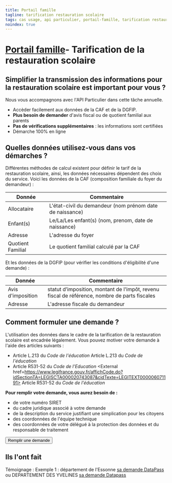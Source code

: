 ```yaml
---
title: Portail famille
tagline: tarification restauration scolaire
tags: cas usage, api particulier, portail-famille, tarification restauration scolaire
noindex: true
---
```


#  [Portail famille](https://pad.incubateur.net/o6VvkPDdRX-BK37BgGVfNg?edit)- Tarification de la restauration scolaire

## Simplifier la transmission des informations pour la restauration scolaire est important pour vous ?

Nous vous accompagnons avec l'API Particulier dans cette tâche annuelle. 
- Accèder facilement aux données de la CAF et de la DGFIP. 
- **Plus besoin de demander** d'avis fiscal ou de quotient familial aux parents
- **Pas de vérifications supplémentaires** : les informations sont certifiées
- Démarche 100% en ligne

## Quelles données utilisez-vous dans vos démarches ?

Différentes méthodes de calcul existent pour définir le tarif de la restauration scolaire, ainsi, les données nécessaires dépendent des choix du service. 
Voici les données de la CAF (composition familiale du foyer du demandeur) : 

| Donnée            | Commentaire                                              |
| ----------------- | -------------------------------------------------------- |
| Allocataire       | L'état-civil du demandeur (nom prénom date de naissance) |
| Enfant(s)         | Le/La/Les enfant(s) (nom, prenom, date de naissance)     |
| Adresse           | L'adresse du foyer                                       |
| Quotient Familial | Le quotient familial calculé par la CAF                  |

Et les données de la DGFIP (pour vérifier les conditions d'éligibilité d'une demande) :

| Donnée            | Commentaire                                                                                  |
| ----------------- | -------------------------------------------------------------------------------------------- |
| Avis d'imposition | statut d’imposition, montant de l'impôt, revenu fiscal de référence, nombre de parts fiscales |
| Adresse           | L'adresse fiscale du demandeur                                                                |

## Comment formuler une demande ?

L'utilisation des données dans le cadre de la tarification de la restauration scolaire est encadrée légalement. Vous pouvez motiver votre demande à l'aide des articles suivants :

* Article L.213 du *Code de l'éducation* <External href="https://www.legifrance.gouv.fr/affichCode.do;jsessionid=BADF41D6CFF34AAC5E88C9B3ADF9280C.tplgfr29s_1?idSectionTA=LEGISCTA000006182383&cidTexte=LEGITEXT000006071191&dateTexte=20190528">Article L.213</External> du *Code de l'éducation* 
* Article R531-52 du *Code de l'Education* <External href=https://www.legifrance.gouv.fr/affichCode.do?idSectionTA=LEGISCTA000020743087&cidTexte=LEGITEXT000006071191> Article R531-52 </External> du *Code de l'éducation* 

**Pour remplir votre demande, vous aurez besoin de :**

- de votre numéro SIRET
- du cadre juridique associé à votre demande
- de la description du service justifiant une simplication pour les citoyens
- des coordonnées de l'équipe technique
- des coordonnées de votre délégué à la protection des données et du responsable de traitement

<Button href="https://signup.api.gouv.fr/api-particulier">Remplir une demande</Button>

## Ils l'ont fait

Témoignage : 
Exemple 1 : département de l'Essonne [sa demande DataPass](https://signup.api.gouv.fr/api-particulier/513#organisation)
ou 
DEPARTEMENT DES YVELINES [sa demande Datapass](https://signup.api.gouv.fr/api-particulier/1577#organisation)
